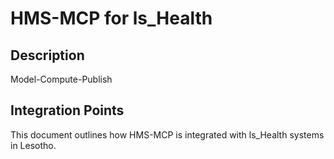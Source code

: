 # HMS-MCP for ls_Health

## Description

Model-Compute-Publish

## Integration Points

This document outlines how HMS-MCP is integrated with ls_Health systems in Lesotho.
